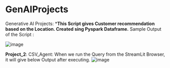 # GenAIProjects
Generative AI Projects:
***This Script gives Customer recommendation based on the Location. Created sing Pyspark Dataframe.**
Sample Output of the Script :

![image](https://github.com/user-attachments/assets/261f712f-24f4-40aa-a49f-0a6e84ec0cd1)


**Project_2**: CSV_Agent: When we run the Query from the StreamLit Browser, it will give below Output after executing.
![image](https://github.com/user-attachments/assets/1e14c123-f4ad-48fb-a38a-428233d1000d)

